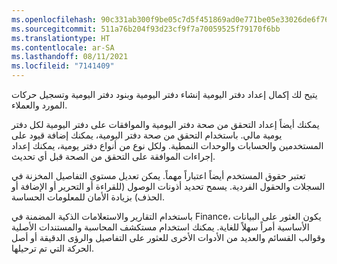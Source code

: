 ```yaml
---
ms.openlocfilehash: 90c331ab300f9be05c7d5f451869ad0e771be05e33026de6f768aa16ca91468e
ms.sourcegitcommit: 511a76b204f93d23cf9f7a70059525f79170f6bb
ms.translationtype: HT
ms.contentlocale: ar-SA
ms.lasthandoff: 08/11/2021
ms.locfileid: "7141409"
---
```

يتيح لك إكمال إعداد دفتر اليومية إنشاء دفتر اليومية وبنود دفتر اليومية وتسجيل حركات المورد والعملاء. 

يمكنك أيضاً إعداد التحقق من صحة دفتر اليومية والموافقات على دفتر اليومية لكل دفتر يومية مالي. باستخدام التحقق من صحة دفتر اليومية، يمكنك إضافة قيود على المستخدمين والحسابات والوحدات النمطية. ولكل نوع من أنواع دفتر يومية، يمكنك إعداد إجراءات الموافقة على التحقق من الصحة قبل أي تحديث.  

تعتبر حقوق المستخدم أيضاً اعتباراً مهماً. يمكن تعديل مستوى التفاصيل المخزنة في السجلات والحقول الفردية. يسمح تحديد أذونات الوصول (للقراءة أو التحرير أو الإضافة أو الحذف) بزيادة الأمان للمعلومات الحساسة.

باستخدام التقارير والاستعلامات الذكية المضمنة في Finance، يكون العثور على البيانات الأساسية أمراً سهلاً للغاية. يمكنك استخدام مستكشف المحاسبة والمستندات الأصلية وقوالب القسائم والعديد من الأدوات الأخرى للعثور على التفاصيل والرؤى الدقيقة أو أصل الحركة التي تم ترحيلها.
